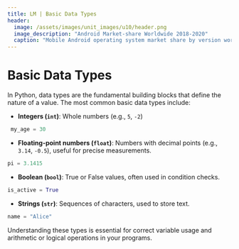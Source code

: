 ```yaml
---
title: LM | Basic Data Types
header:
  image: /assets/images/unit_images/u10/header.png
  image_description: "Android Market-share Worldwide 2018-2020"
  caption: "Mobile Android operating system market share by version worldwide from 2018 to 2020: [StatCounter](https://gs.statcounter.com/android-version-market-share/mobile/worldwide/#monthly-201907-202001) [via Statista](https://www.statista.com/statistics/921152/mobile-android-version-share-worldwide/)"
---
```


# Basic Data Types

In Python, data types are the fundamental building blocks that define the nature of a value. The most common basic data types include:

- **Integers (`int`)**: Whole numbers (e.g., `5`, `-2`)
 ```python
  my_age = 30
 ```  
- **Floating-point numbers (`float`)**: Numbers with decimal points (e.g., `3.14`, `-0.5`), useful for precise measurements.
 ```python
 pi = 3.1415
 ``` 
- **Boolean (`bool`)**: True or False values, often used in condition checks.
 ```python
 is_active = True
 ``` 
- **Strings (`str`)**: Sequences of characters, used to store text.
 ```python
 name = "Alice"
 ``` 

Understanding these types is essential for correct variable usage and arithmetic or logical operations in your programs.
